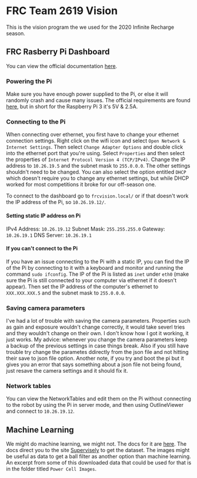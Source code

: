 # FRC Team 2619 Vision
This is the vision program the we used for the 2020 Infinite Recharge season.

## FRC Rasberry Pi Dashboard
You can view the official documentation [here](https://wpilib.screenstepslive.com/s/currentCS/m/85074/l/1027798-the-raspberry-pi-frc-console).

### Powering the Pi
Make sure you have enough power supplied to the Pi, or else it will randomly crash and cause many issues. The official requirements are found [here](https://www.raspberrypi.org/documentation/hardware/raspberrypi/power/README.md), but in short for the Raspberry Pi 3 it's 5V & 2.5A.

### Connecting to the Pi
When connecting over ethernet, you first have to change your ethernet connection settings. Right click on the wifi icon and select `Open Network & Internet Settings`. Then select `Change Adapter Options` and double click into the ethernet port that you're using. Select `Properties` and then select the properties of `Internet Protocol Version 4 (TCP/IPv4)`. Change the IP address to `10.26.19.5` and the subnet mask to `255.0.0.0`. The other settings shouldn't need to be changed. You can also select the option entitled `DHCP` which doesn't require you to change any ethernet settings, but while DHCP worked for most competitions it broke for our off-season one.

To connect to the dashboard go to `frcvision.local/` or if that doesn't work the IP address of the Pi, so `10.26.19.12/`.

#### Setting static IP address on Pi
IPv4 Address: `10.26.19.12`
Subnet Mask: `255.255.255.0`
Gateway: `10.26.19.1`
DNS Server: `10.26.19.1`

#### If you can't connect to the Pi
If you have an issue connecting to the Pi with a static IP, you can find the IP of the Pi by connecting to it with a keyboard and monitor and running the command `sudo ifconfig`. The IP of the Pi is listed as `inet` under `eth0` (make sure the Pi is still connected to your computer via ethernet if it doesn't appear). Then set the IP address of the computer's ethernet to `XXX.XXX.XXX.5` and the subnet mask to `255.0.0.0`.

### Saving camera parameters
I've had a lot of trouble with saving the camera parameters. Properties such as gain and exposure wouldn't change correctly, it would take severl tries and they wouldn't change on their own. I don't know how I got it working, it just works. My advice: whenever you change the camera parameters keep a backup of the previous settings in case things break. Also if you still have trouble try change the parametes ddirectly from the json file and not hitting their save to json file option. Another note, if you try and boot the pi but it gives you an error that says something about a json file not being found, just resave the camera settings and it should fix it.

### Network tables
You can view the NetworkTables and edit them on the Pi without connecting to the robot by using the Pi in server mode, and then using OutlineViewer and connect to `10.26.19.12`.

## Machine Learning

We might do machine learning, we might not. The docs for it are [here](https://docs.wpilib.org/en/latest/docs/software/examples-tutorials/machine-learning/index.html). The docs direct you to the site [Supervisely](https://supervise.ly/) to get the dataset. The images might be useful as data to get a ball filter as another option than machine learning. An excerpt from some of this downloaded data that could be used for that is in the folder titled `Power Cell Images`.
